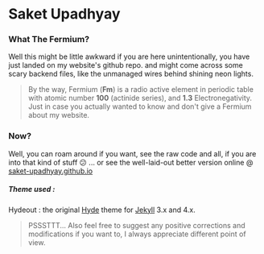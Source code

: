 # Saket Upadhyay

### What The Fermium?
Well this might be little awkward if you are here unintentionally, you have just landed on my website's github repo. and might come across some scary backend files, like the unmanaged wires behind shining neon lights.

> By the way, Fermium (**Fm**) is a radio active element in periodic table with atomic number **100**	(actinide series), and **1.3** Electronegativity. Just in case you actually wanted to know and don't give a Fermium about my website.

### Now?
Well, you can roam around if you want, see the raw code and all, if you are into that kind of stuff :confused: ... or see the well-laid-out better version online @ [saket-upadhyay.github.io](https://saket-upadhyay.github.io)



##### Theme used :
Hydeout : the original [Hyde](https://github.com/poole/hyde)
theme for [Jekyll](http://jekyllrb.com) 3.x and 4.x.


> PSSSTTT... Also feel free to suggest any positive corrections and modifications if you want to, I always appreciate different point of view.
